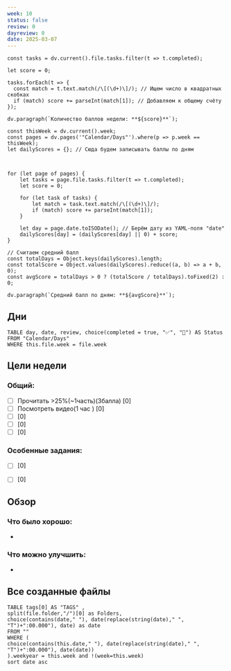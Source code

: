 ```yaml
---
week: 10
status: false
review: 0
dayreview: 0
date: 2025-03-07
---
```

```dataviewjs
const tasks = dv.current().file.tasks.filter(t => t.completed);

let score = 0;

tasks.forEach(t => {
  const match = t.text.match(/\[(\d+)\]/); // Ищем число в квадратных скобках
  if (match) score += parseInt(match[1]); // Добавляем к общему счёту
});

dv.paragraph(`Количество баллов недели: **${score}**`);
```

```dataviewjs
const thisWeek = dv.current().week;
const pages = dv.pages('"Calendar/Days"').where(p => p.week == thisWeek);
let dailyScores = {}; // Сюда будем записывать баллы по дням



for (let page of pages) {
    let tasks = page.file.tasks.filter(t => t.completed);
    let score = 0;

    for (let task of tasks) {
        let match = task.text.match(/\[(\d+)\]/);
        if (match) score += parseInt(match[1]); 
    }

    let day = page.date.toISODate(); // Берём дату из YAML-поля "date"
    dailyScores[day] = (dailyScores[day] || 0) + score;
}

// Считаем средний балл
const totalDays = Object.keys(dailyScores).length;
const totalScore = Object.values(dailyScores).reduce((a, b) => a + b, 0);
const avgScore = totalDays > 0 ? (totalScore / totalDays).toFixed(2) : 0;

dv.paragraph(`Средний балл по дням: **${avgScore}**`);
```



## Дни
```dataview
TABLE day, date, review, choice(completed = true, "✅", "🔄") AS Status
FROM "Calendar/Days" 
WHERE this.file.week = file.week
```

## Цели недели

### Общий:
- [ ] Прочитать >25%(~1часть)(3балла) [0]
- [ ] Посмотреть видео(1 час ) [0]
- [ ] [0]
- [ ] [0]
- [ ] [0]
### Особенные задания:
- [ ] [0]
- [ ] [0]




## Обзор

### Что было хорошо:
 - 



### Что можно улучшить:
- 


## Все созданные файлы
```dataview
TABLE tags[0] AS "TAGS" ,
split(file.folder,"/")[0] as Folders,
choice(contains(date," "), date(replace(string(date)," ", "T")+":00.000"), date) as date
FROM ""
WHERE (
choice(contains(this.date," "), date(replace(string(date)," ", "T")+":00.000"), date(date))
).weekyear = this.week and !(week=this.week)
sort date asc
```

